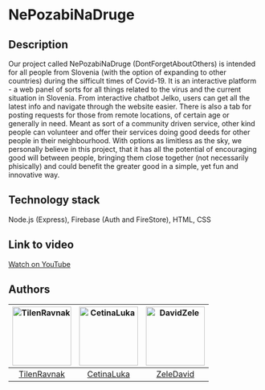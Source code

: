 # NePozabiNaDruge

## Description
Our project called NePozabiNaDruge (DontForgetAboutOthers) is intended for all people from Slovenia (with the option of expanding to other countries) during the sifficult times of Covid-19. It is an interactive platform - a web panel of sorts for all things related to the virus and the current situation in Slovenia. From interactive chatbot Jelko, users can get all the latest info and navigate through the website easier. There is also a tab for posting requests for those from remote locations, of certain age or generally in need. Meant as sort of a community driven  service, other kind people can volunteer and offer their services doing good deeds for other people in their neighbourhood. With options as limitless as the sky, we personally believe in this project, that it has all the potential of encouraging good will between people, bringing them close together (not necessarily phisically) and could benefit the greater good in a simple, yet fun and innovative way.

## Technology stack
Node.js (Express),
Firebase (Auth and FireStore),
HTML,
CSS

## Link to video
[Watch on YouTube](https://www.youtube.com/watch?v=dW71J6R816I&fbclid=IwAR0V1h_rLmBbnHcrJJEeCl831DTBCAjl1OJtZK3rVHIlofxRPmjQ4MBvv4w)

## Authors
[<img alt="TilenRavnak" src="https://avatars2.githubusercontent.com/u/44071520?s=460&v=4" width="117">](https://github.com/TRavnak) |[<img alt="CetinaLuka" src="https://avatars3.githubusercontent.com/u/33715779?s=400&u=4752d8027850c8f376c54dd977df726c1d24c58a&v=4" width="117">](https://github.com/CetinaLuka) |[<img alt="DavidZele" src="https://avatars1.githubusercontent.com/u/33752926?s=460&u=3d8016fcc70136a6af295da5e2e03af8ceaabeba&v=4" width="117">](https://github.com/ZeleDavid) |
:---: |:---: |:---: |
[TilenRavnak](https://github.com/TRavnak) |[CetinaLuka](https://github.com/CetinaLuka) |[ZeleDavid](https://github.com/ZeleDavid) |

